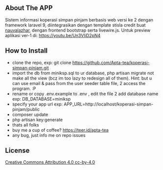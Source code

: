 ## About The APP

Sistem informasi koperasi simpan pinjam berbasis web versi ke 2 dengan framework laravel 9, diintegrasikan dengan template stisla credit buat [nauvalazhar](https://github.com/nauvalazhar), dengan frontend bootstrap serta livewire.js. Untuk preview aplikasi ver-1 di: https://youtu.be/Un3VIiD2pN4

## How to Install

-   clone the repo, exp: git clone https://github.com/Apta-tea/koperasi-simpan-pinjam.git
-   import the db from miniksp.sql to ur database, php artisan migrate not make all the view (bcz im too lazy to redesign
    all of them). Hint: but u can use email & pass from the user seeder table file, 2 access the program. :P
-   rename or copy .env.example to .env , edit the file 2 add database name exp: DB_DATABASE=miniksp
-   specify your app url exp: APP_URL=http://localhost/koperasi-simpan-pinjam/public
-   composer update
-   php artisan key:generate
-   thats all folks
-   buy me a cup of coffee? https://teer.id/apta-tea
-   any bug, just info me on repo issues

## License

[Creative Commons Attribution 4.0 cc-by-4.0](https://creativecommons.org/licenses/by/4.0/)

